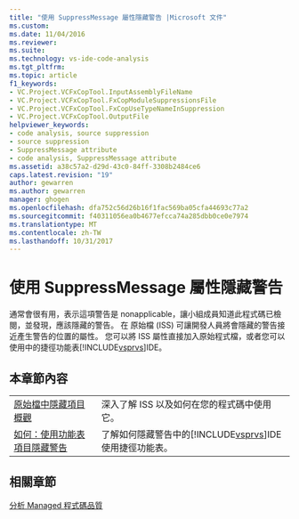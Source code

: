 ```yaml
---
title: "使用 SuppressMessage 屬性隱藏警告 |Microsoft 文件"
ms.custom: 
ms.date: 11/04/2016
ms.reviewer: 
ms.suite: 
ms.technology: vs-ide-code-analysis
ms.tgt_pltfrm: 
ms.topic: article
f1_keywords:
- VC.Project.VCFxCopTool.InputAssemblyFileName
- VC.Project.VCFxCopTool.FxCopModuleSuppressionsFile
- VC.Project.VCFxCopTool.FxCopUseTypeNameInSuppression
- VC.Project.VCFxCopTool.OutputFile
helpviewer_keywords:
- code analysis, source suppression
- source suppression
- SuppressMessage attribute
- code analysis, SuppressMessage attribute
ms.assetid: a38c57a2-d29d-43c0-84ff-3308b2484ce6
caps.latest.revision: "19"
author: gewarren
ms.author: gewarren
manager: ghogen
ms.openlocfilehash: dfa752c56d26b16f1fac569ba05cfa44693c77a2
ms.sourcegitcommit: f40311056ea0b4677efcca74a285dbb0ce0e7974
ms.translationtype: MT
ms.contentlocale: zh-TW
ms.lasthandoff: 10/31/2017
---
```

# <a name="suppress-warnings-by-using-the-suppressmessage-attribute"></a>使用 SuppressMessage 屬性隱藏警告
通常會很有用，表示這項警告是 nonapplicable，讓小組成員知道此程式碼已檢閱，並發現，應該隱藏的警告。 在 原始檔 (ISS) 可讓開發人員將會隱藏的警告接近產生警告的位置的屬性。 您可以將 ISS 屬性直接加入原始程式檔，或者您可以使用中的捷徑功能表[!INCLUDE[vsprvs](../code-quality/includes/vsprvs_md.md)]IDE。  
  
## <a name="in-this-section"></a>本章節內容  
  
|||  
|-|-|  
|[原始檔中隱藏項目概觀](../code-quality/in-source-suppression-overview.md)|深入了解 ISS 以及如何在您的程式碼中使用它。|  
|[如何：使用功能表項目隱藏警告](../code-quality/how-to-suppress-warnings-by-using-the-menu-item.md)|了解如何隱藏警告中的[!INCLUDE[vsprvs](../code-quality/includes/vsprvs_md.md)]IDE 使用捷徑功能表。|  
  
## <a name="related-sections"></a>相關章節  
 [分析 Managed 程式碼品質](../code-quality/analyzing-managed-code-quality-by-using-code-analysis.md)